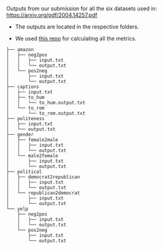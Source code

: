 #  
Outputs from our submission for all the six datasets used in: https://arxiv.org/pdf/2004.14257.pdf

- The outputs are located in the respective folders.

- We used [this repo](https://github.com/Maluuba/nlg-eval) for calculating all the metrics.

```
├── amazon
│   ├── neg2pos
│   │   ├── input.txt
│   │   └── output.txt
│   └── pos2neg
│       ├── input.txt
│       └── output.txt
├── captions
│   ├── input.txt
│   ├── to_hum
│   │   └── to_hum.output.txt
│   └── to_rom
│       └── to_rom.output.txt
├── politeness
│   ├── input.txt
│   └── output.txt
├── gender
│   ├── female2male
│   │   ├── input.txt
│   │   └── output.txt
│   └── male2female
│       ├── input.txt
│       └── output.txt
├── political
│   ├── democrat2republican
│   │   ├── input.txt
│   │   └── output.txt
│   └── republican2democrat
│       ├── input.txt
│       └── output.txt
└── yelp
    ├── neg2pos
    │   ├── input.txt
    │   └── output.txt
    └── pos2neg
        ├── input.txt
        └── output.txt
```
